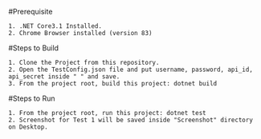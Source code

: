 #Prerequisite

    1. .NET Core3.1 Installed.
    2. Chrome Browser installed (version 83)

#Steps to Build

    1. Clone the Project from this repository.
    2. Open the TestConfig.json file and put username, password, api_id, api_secret inside " " and save.
    3. From the project root, build this project: dotnet build

#Steps to Run

    1. From the project root, run this project: dotnet test
    2. Screenshot for Test 1 will be saved inside "Screenshot" directory on Desktop.
